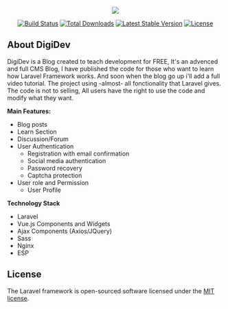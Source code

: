 <p align="center"><img src="https://laravel.com/assets/img/components/logo-laravel.svg"></p>

<p align="center">
<a href="https://travis-ci.org/laravel/framework"><img src="https://travis-ci.org/laravel/framework.svg" alt="Build Status"></a>
<a href="https://packagist.org/packages/laravel/framework"><img src="https://poser.pugx.org/laravel/framework/d/total.svg" alt="Total Downloads"></a>
<a href="https://packagist.org/packages/laravel/framework"><img src="https://poser.pugx.org/laravel/framework/v/stable.svg" alt="Latest Stable Version"></a>
<a href="https://packagist.org/packages/laravel/framework"><img src="https://poser.pugx.org/laravel/framework/license.svg" alt="License"></a>
</p>

## About DigiDev

DigiDev is a Blog created to teach development for FREE, It's an advenced and full CMS Blog, I have published the code for those who want to learn how Laravel Framework works. And soon when the blog go up i'll add a full video tutorial. The project using -almost- all fonctionality that Laravel gives. The code is not to selling, All users have the right to use the code and modify what they want.

**Main Features:**
- Blog posts
- Learn Section
- Discussion/Forum
- User Authentication
    - Registration with email confirmation
    - Social media authentication
    - Password recovery
    - Captcha protection
- User role and Permission
    - User Profile 

**Technology Stack**
- Laravel
- Vue.js Components and Widgets
- Ajax Components (Axios/JQuery)
- Sass
- Nginx
- ESP


## License

The Laravel framework is open-sourced software licensed under the [MIT license](http://opensource.org/licenses/MIT).
